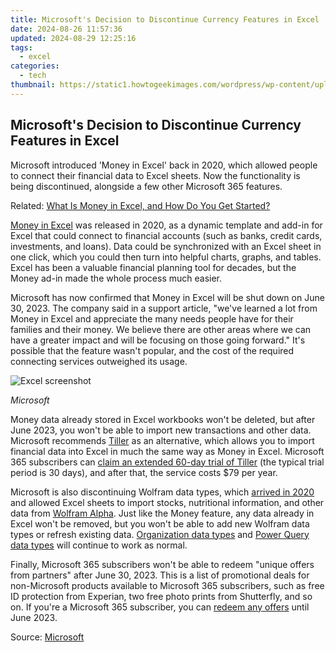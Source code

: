 ```yaml
---
title: Microsoft's Decision to Discontinue Currency Features in Excel
date: 2024-08-26 11:57:36
updated: 2024-08-29 12:25:16
tags:
  - excel
categories:
  - tech
thumbnail: https://static1.howtogeekimages.com/wordpress/wp-content/uploads/2021/05/MS-excel-logo-675.png
---
```


## Microsoft's Decision to Discontinue Currency Features in Excel

Microsoft introduced 'Money in Excel' back in 2020, which allowed people to connect their financial data to Excel sheets. Now the functionality is being discontinued, alongside a few other Microsoft 365 features.

Related: [What Is Money in Excel, and How Do You Get Started?](https://youtube-videos.techidaily.com/2024-approved-comprehensive-guide-your-shorts-hidden-thumbnails/) 

[Money in Excel](https://youtube-videos.techidaily.com/2024-approved-comprehensive-guide-your-shorts-hidden-thumbnails/) was released in 2020, as a dynamic template and add-in for Excel that could connect to financial accounts (such as banks, credit cards, investments, and loans). Data could be synchronized with an Excel sheet in one click, which you could then turn into helpful charts, graphs, and tables. Excel has been a valuable financial planning tool for decades, but the Money ad-in made the whole process much easier.

 Microsoft has now confirmed that Money in Excel will be shut down on June 30, 2023\. The company said in a support article, "we've learned a lot from Money in Excel and appreciate the many needs people have for their families and their money. We believe there are other areas where we can have a greater impact and will be focusing on those going forward." It's possible that the feature wasn't popular, and the cost of the required connecting services outweighed its usage.

![Excel screenshot](https://static1.howtogeekimages.com/wordpress/wp-content/uploads/2022/05/Money-in-Excel-1.png) 

_Microsoft_

 Money data already stored in Excel workbooks won't be deleted, but after June 2023, you won't be able to import new transactions and other data. Microsoft recommends [Tiller](https://www.tillerhq.com) as an alternative, which allows you to import financial data into Excel in much the same way as Money in Excel. Microsoft 365 subscribers can [claim an extended 60-day trial of Tiller](https://www.tillerhq.com/excel/) (the typical trial period is 30 days), and after that, the service costs $79 per year.

 Microsoft is also discontinuing Wolfram data types, which [arrived in 2020](https://www.theverge.com/2020/10/29/21539844/microsoft-excel-custom-data-types-power-bi-wolfram-alpha-power-query-data) and allowed Excel sheets to import stocks, nutritional information, and other data from [Wolfram Alpha](https://www.wolframalpha.com/). Just like the Money feature, any data already in Excel won't be removed, but you won't be able to add new Wolfram data types or refresh existing data. [Organization data types](https://click.email2.office.com/?qs=67403c321c7870b8661de7f7ba50d7deb5271e411f13a369238c1b377d248ac00ec6ba2db6313d32894b46055e52730c63b0317095b4b4bd) and [Power Query data types](https://click.email2.office.com/?qs=67403c321c7870b82f4107a369463d97f0041faeb375f40eaa0c6aa8265811dd90b14ac497031195acf40c4dcd544b1cd0ba709ad923375b) will continue to work as normal.

 Finally, Microsoft 365 subscribers won't be able to redeem "unique offers from partners" after June 30, 2023\. This is a list of promotional deals for non-Microsoft products available to Microsoft 365 subscribers, such as free ID protection from Experian, two free photo prints from Shutterfly, and so on. If you're a Microsoft 365 subscriber, you can [redeem any offers](https://www.microsoft.com/en-us/partner-benefits?ocid=eml%5Fcore%5Fcons%5Fcgc%5Fusg%5Feml%5Fm365USfeaturesunset) until June 2023.

 Source: [Microsoft](https://support.microsoft.com/en-us/office/end-of-support-for-money-in-excel-faq-f0e0a388-1bb0-42cf-8753-9574c5424ba4)

<ins class="adsbygoogle"
     style="display:block"
     data-ad-format="autorelaxed"
     data-ad-client="ca-pub-7571918770474297"
     data-ad-slot="1223367746"></ins>



<ins class="adsbygoogle"
     style="display:block"
     data-ad-client="ca-pub-7571918770474297"
     data-ad-slot="8358498916"
     data-ad-format="auto"
     data-full-width-responsive="true"></ins>
